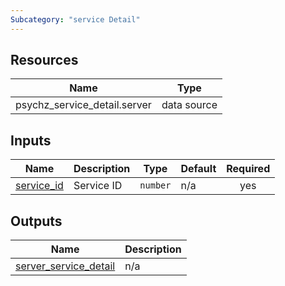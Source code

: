 ```yaml
---
Subcategory: "service Detail"
---
```


## Resources

| Name | Type |
|------|------|
| psychz_service_detail.server | data source |

## Inputs

| Name | Description | Type | Default | Required |
|------|-------------|------|---------|:--------:|
| <a name="service_id"></a> [service\_id](#input\_service\_id) | Service ID  | `number` | n/a | yes |

## Outputs

| Name | Description |
|------|-------------|
| <a name="output_server_service_detail"></a> [server\_service\_detail](#output\_server\_service\_detail) | n/a |